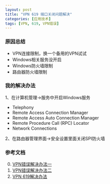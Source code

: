 ```yaml
---
layout: post
title: "VPN 619 端口关闭问题解决"
categories: [应用技术]
tags: [VPN, 619, VPN错误]
---
```


### 原因总结
+ VPN连接限制，换一个备用的VPN试试
+ Windows相关服务没开启
+ Windows防火墙限制
+ 路由器防火墙限制


### 我的解决办法
1、在计算机管理->服务中开启Windows服务
+ Telephony 
+ Remote Access Connection Manager 
+ Remote Access Auto Connection Manager 
+ Remote Procedure Call (RPC) Locator
+ Network Connections

2、在路由器管理界面->安全设置里面关闭SPI防火墙


### 参考文档
0. [VPN错误解决办法一][2]
1. [VPN错误解决办法二][3]
2. [VPN 619解决办法][1]

[1]: http://jingyan.baidu.com/article/49711c61418c45fa441b7cde.html "VPN 619  解决办法"
[2]: http://jingyan.baidu.com/article/49711c61501a6afa451b7c4c.html "VPN错误解决办法一"
[3]: http://jingyan.baidu.com/article/a378c9609e3952b329283074.html "VPN错误解决办法二"